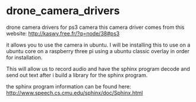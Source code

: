 # drone_camera_drivers
drone camera drivers for ps3 camera
this camera driver comes from this website: http://kaswy.free.fr/?q=node/38#ps3

it allows you to use the camera in ubuntu. I will be installing this to use on a ubuntu core on a raspberry three pi using a ubuntu classic overlay in order for installation.

This will allow us to record audio and have the sphinx program decode and send out text after i build a library for the sphinx program.

the sphinx program information can be found here: http://www.speech.cs.cmu.edu/sphinx/doc/Sphinx.html
